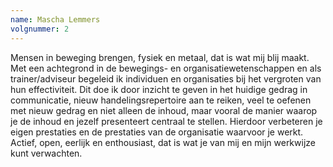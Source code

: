 ```yaml
---
name: Mascha Lemmers
volgnummer: 2
---
```

Mensen in beweging brengen, fysiek en metaal, dat is wat mij blij maakt. Met een achtegrond in de bewegings- en organisatiewetenschappen en als trainer/adviseur begeleid ik individuen en organisaties bij het vergroten van hun effectiviteit. Dit doe ik door inzicht te geven in het huidige gedrag in communicatie, nieuw handelingsrepertoire aan te reiken, veel te oefenen met nieuw gedrag en niet alleen de inhoud, maar vooral de manier waarop je de inhoud en jezelf presenteert centraal te stellen. Hierdoor verbeteren je eigen prestaties en de prestaties van de organisatie waarvoor je werkt. Actief, open, eerlijk en enthousiast, dat is wat je van mij en mijn werkwijze kunt verwachten.
